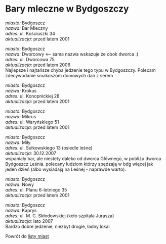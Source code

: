 # Bary mleczne w Bydgoszczy





*miasto:*  Bydgoszcz    <br/>
*nazwa:*  Bar Mleczny   <br/>
*adres:*  ul. Kościuszki 34   <br/>
*aktualizacja:* przed latem 2001 <br/>



*miasto:*  Bydgoszcz    <br/>
*nazwa:*  Dworcowy <-- sama nazwa wskazuje że obok dworca :)  <br/>
*adres:*  ul. Dworcowa 75   <br/>
*aktualizacja:* przed latem 2006 <br/>
Najlepsze i najtańsze chyba jedzenie tego typu w Bydgoszczy. Polecam zdecywodanie smakoszom domowych dań z serem


*miasto:*  Bydgoszcz    <br/>
*nazwa:*  Krokus   <br/>
*adres:*  ul. Konopnickiej 28   <br/>
*aktualizacja:* przed latem 2001 <br/>



*miasto:*  Bydgoszcz    <br/>
*nazwa:*  Mikrus   <br/>
*adres:*  ul. Waryńskiego 51   <br/>
*aktualizacja:* przed latem 2001 <br/>



*miasto:*  Bydgoszcz    <br/>
*nazwa:*  Miły   <br/>
*adres:*  ul. Sułkowskiego 13 (osiedle leśne)   <br/>
*aktualizacja:* 30.12.2007 <br/>
wspaniały bar, ale niestety daleko od dworca Głównego, w pobliżu dworca Bydgoszcz Leśnia.
polecany ludziom którzy spędzają w bdg więcej jak jeden dzień (albo wysiadają na Leśnej - naprawde warto).


*miasto:*  Bydgoszcz    <br/>
*nazwa:*  Nowy   <br/>
*adres:*  ul. Planu 6-letniego 35   <br/>
*aktualizacja:* przed latem 2001 <br/>

*miasto:*  Bydgoszcz    <br/>
*nazwa:*  Kaprys  <br/>
*adres:*  ul. M. C. Skłodowskiej (koło szpitala Jurasza)  <br/>
*aktualizacja:* lato 2007 <br/>
Bardzo dobre jedzenie, niezbyt drogie, ładny lokal

Powrót do [listy miast](/bary_mleczne)


